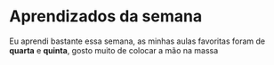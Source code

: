 # Aprendizados da semana
Eu aprendi bastante essa semana, as minhas aulas favoritas foram de **quarta** e **quinta**, gosto muito de colocar a mão na massa
